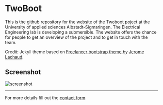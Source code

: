 TwoBoot 
=========================
This is the github repository for the website of the Twoboot poject at the University of applied sciences Albstadt-Sigmaringen. The Electrical Engineering lab is developing a submersible. The website offers the chance for people to get an overview of the project and to get in touch with the team. 

Credit: 
Jekyll theme based on [Freelancer bootstrap theme ](http://startbootstrap.com/template-overviews/freelancer/) by [Jerome Lachaud](https://github.com/jeromelachaud/freelancer-theme). 



## Screenshot
![screenshot](https://www.twoboot.de/img/profile.png)

---------
For more details fill out the [contact form](https://www.twoboot.de/)
